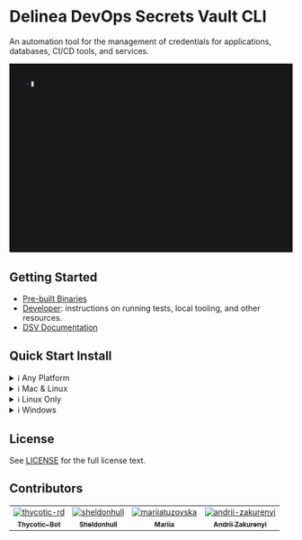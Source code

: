 # Delinea DevOps Secrets Vault CLI

An automation tool for the management of credentials for applications, databases, CI/CD tools, and services.

![landing-demo](docs/vhs/assets/landing-demo.gif)

## Getting Started

- [Pre-built Binaries][prebuilt-binaries]
- [Developer](docs/developer): instructions on running tests, local tooling, and other resources.
- [DSV Documentation](https://docs.delinea.com/dsv/current?ref=githubrepo)

## Quick Start Install

<details closed>
<summary>ℹ️ Any Platform</summary>

- Use with Docker.

  ![Docker Image Version (latest semver)](https://img.shields.io/docker/v/delineaxpm/dsv-cli?style=for-the-badge)

Examples:

```shell
# Make sure these files exists already so they aren't created by docker with the incorrect permissions
mkdir $HOME/.thy/
touch $HOME/.dsv.yml

# Use CLI and have the credentials mounted to home
docker run --rm -it \
    -v ${HOME}/.thy/:/home/nonroot/.thy/ \
    -v ${HOME}/.dsv.yml:/home/nonroot/.dsv.yml \
    delineaxpm/dsv-cli:latest --version version
# Example reading config
docker run --rm -it \
    --user 65532 \
    -v ${HOME}/.thy/:/home/nonroot/.thy/ \
    -v ${HOME}/.dsv.yml:/home/nonroot/.dsv.yml \
    delineaxpm/dsv-cli:latest cli-config read

# Wrap in a shell function for easier invoking via your zsh or bash profile.
function dsv() {
  docker run --rm -it \
      -v ${HOME}/.thy/:/home/nonroot/.thy/ \
      -v ${HOME}/.dsv.yml:/home/nonroot/.dsv.yml \
      delineaxpm/dsv-cli:latest "$@"
}
```

- 🔨 Download from [prebuilt-binaries] manually.
- [Aquaproject][aqua-project]: `aqua generate 'DelineaXPM/dsv-cli' -i` and update your `aqua.yml` file.
- PowerShell Cross-Platform (pwsh) with console selector (move to directory in `$ENV:PATH` for it to be universally discoverable):

  ```powershell
  if (-not (Get-InstalledModule Microsoft.PowerShell.ConsoleGuiTools -ErrorAction SilentlyContinue))
  {
      Install-Module Microsoft.PowerShell.ConsoleGuiTools -Force -Confirm:$false -Scope CurrentUser
  }

  $json=(Invoke-WebRequest -ContentType 'application/json' -Uri 'https://s3.amazonaws.com/dsv.secretsvaultcloud.com/cli-version.json' -UseBasicParsing).Content | ConvertFrom-Json
  $download=$json.Links | get-member -Type NoteProperty | ForEach-Object {
  [pscustomobject]@{
      FileName = $_.Name
      DownloadLink = $json.Links.$($_.Name)
      OutFileName = ($json.Links.$($_.Name) -split '/')[-1]
  }} | Out-ConsoleGridView  -Title 'Delinea DevOps Secrets Vault CLI'
  $download | ForEach-Object { Invoke-WebRequest -Uri $_.DownloadLink -OutFile $_.OutFileName -UseBasicParsing }
  ```

</details>

<details closed>
<summary>ℹ️ Mac & Linux</summary>

## Mac & Linux

- [aqua-project] provides a binary tool manager similar to Brew.
- 🍺 Homebrew: `brew install DelineaXPM/tap/dsv-cli`.
  - Upgrade with: `brew update && brew upgrade dsv-cli`
- Via Go (this will take longer than a binary install since it will build it):
  - run:

```shell
go install github.com/DelineaXPM/dsv-cli@latest
mv $(go env GOPATH)/bin/dsv-cli $(go env GOPATH)/bin/dsv
echo "dsv is installed at: $(go env GOPATH)/bin"
echo "Add to your profile to ensure Go binaries are in path by using:\n\n"
echo "export PATH=\"\$(go env GOPATH)/bin:\${PATH}\"\n\n"
echo "Current DSV Binaries installed: \n$(which -a dsv)"
```

- Curl (requires Go installed):

  ```shell
  go install github.com/mikefarah/yq/v4@latest
  version=$(curl -sb -H "Accept: application/json" https://s3.amazonaws.com/dsv.secretsvaultcloud.com/cli-version.json | $(go env GOPATH)/bin/yq '.latest')
  echo "version: $version"
  curl -fSsl https://dsv.secretsvaultcloud.com/downloads/cli/$version/dsv-darwin-x64 -o dsv && chmod +x ./dsv && sudo mv ./dsv /usr/local/bin
  ```

- Curl (no Go required). Requires specifying the version:

  ```shell
  curl -fSsl https://dsv.secretsvaultcloud.com/downloads/cli/1.39.5/dsv-darwin-x64 -o dsv && chmod +x ./dsv && sudo mv ./dsv /usr/local/bin
  ```

> **note**: It is not required to install to `/usr/local/bin`. If you choose to install to another location you'll want to make sure it's added to your PATH for the tool to be found.

</details>

<details closed>
<summary>ℹ️ Linux Only</summary>

[![Get it from the Snap Store](https://snapcraft.io/static/images/badges/en/snap-store-black.svg)](https://snapcraft.io/dsv-cli)

- Via cli: `snap install dsv-cli`.
  - At this time add alias to your profile with: `alias dsv='dsv-cli', as the snap name is not aliased.
- Note: Snaps update automatically (4 times a day as the [default behavior as of 2023-01](https://snapcraft.io/docs/keeping-snaps-up-to-date)), but this can be run manually via `snap refresh`.

</details>

<details closed>
<summary>ℹ️ Windows</summary>

### Windows

- Scoop:
  - First time setup: `scoop bucket add DelineaXPM https://github.com/DelineaXPM/scoop-bucket.git`.
  - Install: `scoop install DelineaXPM/dsv-cli`.
  - Update: `scoop update DelineaXPM/dsv-cli`.
- Using curl in Windows PowerShell (for cross-platform pwsh see top section) and move to whatever directory you want:

  ```powershell
  $json=(Invoke-WebRequest -ContentType 'application/json' -Uri 'https://s3.amazonaws.com/dsv.secretsvaultcloud.com/cli-version.json' -UseBasicParsing).Content | ConvertFrom-Json
  # Change this to windows/386 if required to install x86.
  Invoke-WebRequest -Uri $json.links.'windows/amd64' -OutFile 'dsv.exe' -UseBasicParsing
  ```

</details>

## License

See [LICENSE](https://github.com/DelineaXPM/dsv-cli/blob/main/LICENSE) for the full license text.

## Contributors

<!-- prettier-ignore-start -->
<!-- markdownlint-disable -->

<!-- readme: collaborators,contributors -start -->
<table>
<tr>
    <td align="center">
        <a href="https://github.com/thycotic-rd">
            <img src="https://avatars.githubusercontent.com/u/45605025?v=4" width="100;" alt="thycotic-rd"/>
            <br />
            <sub><b>Thycotic-Bot</b></sub>
        </a>
    </td>
    <td align="center">
        <a href="https://github.com/sheldonhull">
            <img src="https://avatars.githubusercontent.com/u/3526320?v=4" width="100;" alt="sheldonhull"/>
            <br />
            <sub><b>Sheldonhull</b></sub>
        </a>
    </td>
    <td align="center">
        <a href="https://github.com/mariiatuzovska">
            <img src="https://avatars.githubusercontent.com/u/41679258?v=4" width="100;" alt="mariiatuzovska"/>
            <br />
            <sub><b>Mariia</b></sub>
        </a>
    </td>
    <td align="center">
        <a href="https://github.com/andrii-zakurenyi">
            <img src="https://avatars.githubusercontent.com/u/85106843?v=4" width="100;" alt="andrii-zakurenyi"/>
            <br />
            <sub><b>Andrii Zakurenyi</b></sub>
        </a>
    </td></tr>
</table>
<!-- readme: collaborators,contributors -end -->

<!-- markdownlint-restore -->
<!-- prettier-ignore-end -->

[prebuilt-binaries]: https://dsv.secretsvaultcloud.com/downloads
[aqua-project]: https://aquaproj.github.io/
